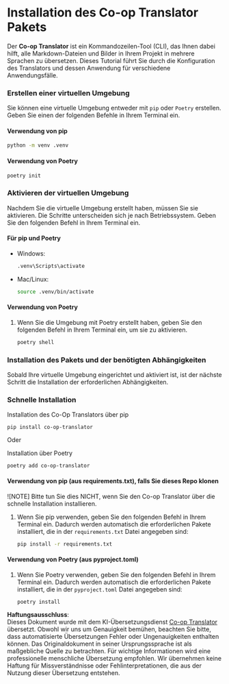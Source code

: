 <!--
CO_OP_TRANSLATOR_METADATA:
{
  "original_hash": "b6d85d887d2664539a438dae5d0dfa50",
  "translation_date": "2025-05-06T17:56:38+00:00",
  "source_file": "getting_started/command-line-guide/install-package.md",
  "language_code": "de"
}
-->
# Installation des Co-op Translator Pakets

Der **Co-op Translator** ist ein Kommandozeilen-Tool (CLI), das Ihnen dabei hilft, alle Markdown-Dateien und Bilder in Ihrem Projekt in mehrere Sprachen zu übersetzen. Dieses Tutorial führt Sie durch die Konfiguration des Translators und dessen Anwendung für verschiedene Anwendungsfälle.

### Erstellen einer virtuellen Umgebung

Sie können eine virtuelle Umgebung entweder mit `pip` oder `Poetry` erstellen. Geben Sie einen der folgenden Befehle in Ihrem Terminal ein.

#### Verwendung von pip

```bash
python -m venv .venv
```

#### Verwendung von Poetry

```bash
poetry init
```

### Aktivieren der virtuellen Umgebung

Nachdem Sie die virtuelle Umgebung erstellt haben, müssen Sie sie aktivieren. Die Schritte unterscheiden sich je nach Betriebssystem. Geben Sie den folgenden Befehl in Ihrem Terminal ein.

#### Für pip und Poetry

- Windows:

    ```bash
    .venv\Scripts\activate
    ```

- Mac/Linux:

    ```bash
    source .venv/bin/activate
    ```

#### Verwendung von Poetry

1. Wenn Sie die Umgebung mit Poetry erstellt haben, geben Sie den folgenden Befehl in Ihrem Terminal ein, um sie zu aktivieren.

    ```bash
    poetry shell
    ```

### Installation des Pakets und der benötigten Abhängigkeiten

Sobald Ihre virtuelle Umgebung eingerichtet und aktiviert ist, ist der nächste Schritt die Installation der erforderlichen Abhängigkeiten.

### Schnelle Installation

Installation des Co-Op Translators über pip

```
pip install co-op-translator
```  
Oder  

Installation über Poetry  
```
poetry add co-op-translator
```

#### Verwendung von pip (aus requirements.txt), falls Sie dieses Repo klonen

![NOTE] Bitte tun Sie dies NICHT, wenn Sie den Co-op Translator über die schnelle Installation installieren.

1. Wenn Sie pip verwenden, geben Sie den folgenden Befehl in Ihrem Terminal ein. Dadurch werden automatisch die erforderlichen Pakete installiert, die in der `requirements.txt` Datei angegeben sind:

    ```bash
    pip install -r requirements.txt
    ```

#### Verwendung von Poetry (aus pyproject.toml)

1. Wenn Sie Poetry verwenden, geben Sie den folgenden Befehl in Ihrem Terminal ein. Dadurch werden automatisch die erforderlichen Pakete installiert, die in der `pyproject.toml` Datei angegeben sind:

    ```bash
    poetry install
    ```

**Haftungsausschluss**:  
Dieses Dokument wurde mit dem KI-Übersetzungsdienst [Co-op Translator](https://github.com/Azure/co-op-translator) übersetzt. Obwohl wir uns um Genauigkeit bemühen, beachten Sie bitte, dass automatisierte Übersetzungen Fehler oder Ungenauigkeiten enthalten können. Das Originaldokument in seiner Ursprungssprache ist als maßgebliche Quelle zu betrachten. Für wichtige Informationen wird eine professionelle menschliche Übersetzung empfohlen. Wir übernehmen keine Haftung für Missverständnisse oder Fehlinterpretationen, die aus der Nutzung dieser Übersetzung entstehen.